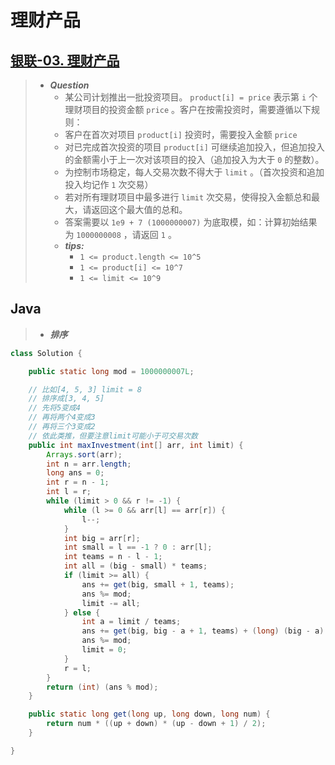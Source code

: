 # 理财产品

## [银联-03. 理财产品](https://leetcode.cn/contest/cnunionpay-2022spring/problems/I4mOGz/)

> - ***Question***
>   - 某公司计划推出一批投资项目。 `product[i] = price` 表示第 `i` 个理财项目的投资金额 `price` 。客户在按需投资时，需要遵循以下规则：
>   - 客户在首次对项目 `product[i]` 投资时，需要投入金额 `price`
>   - 对已完成首次投资的项目 `product[i]` 可继续追加投入，但追加投入的金额需小于上一次对该项目的投入（追加投入为大于 `0` 的整数）。
>   - 为控制市场稳定，每人交易次数不得大于 `limit` 。（首次投资和追加投入均记作 `1` 次交易）
>   - 若对所有理财项目中最多进行 `limit` 次交易，使得投入金额总和最大，请返回这个最大值的总和。
>   - 答案需要以 `1e9 + 7 (1000000007)` 为底取模，如：计算初始结果为 `1000000008` ，请返回 `1` 。
>   - ***tips:***
>     - `1 <= product.length <= 10^5`
>     - `1 <= product[i] <= 10^7`
>     - `1 <= limit <= 10^9`

## Java

> - ***排序***

```java
class Solution {

    public static long mod = 1000000007L;

    // 比如[4, 5, 3] limit = 8
    // 排序成[3, 4, 5]
    // 先将5变成4
    // 再将两个4变成3
    // 再将三个3变成2
    // 依此类推，但要注意limit可能小于可交易次数
    public int maxInvestment(int[] arr, int limit) {
        Arrays.sort(arr);
        int n = arr.length;
        long ans = 0;
        int r = n - 1;
        int l = r;
        while (limit > 0 && r != -1) {
            while (l >= 0 && arr[l] == arr[r]) {
                l--;
            }
            int big = arr[r];
            int small = l == -1 ? 0 : arr[l];
            int teams = n - l - 1;
            int all = (big - small) * teams;
            if (limit >= all) {
                ans += get(big, small + 1, teams);
                ans %= mod;
                limit -= all;
            } else {
                int a = limit / teams;
                ans += get(big, big - a + 1, teams) + (long) (big - a) * (long) (limit % teams);
                ans %= mod;
                limit = 0;
            }
            r = l;
        }
        return (int) (ans % mod);
    }

    public static long get(long up, long down, long num) {
        return num * ((up + down) * (up - down + 1) / 2);
    }

}
```
